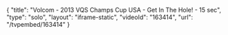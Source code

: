 {
    "title": "Volcom - 2013 VQS Champs Cup USA - Get In The Hole! - 15 sec",
    "type": "solo",
    "layout": "iframe-static",
    "videoId": "163414",
    "url": "\/tvpembed\/163414"
}